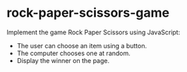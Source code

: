 # rock-paper-scissors-game

Implement the game Rock Paper Scissors using JavaScript:
- The user can choose an item using a button.
- The computer chooses one at random.
- Display the winner on the page. 
